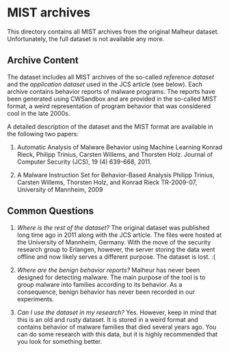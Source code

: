 # MIST archives

This directory contains all MIST archives from the original Malheur dataset. 
Unfortunately, the full dataset is not available any more.

## Archive Content 

The dataset includes all MIST archives of the so-called _reference dataset_
and the _application dataset_ used in the JCS article (see below).  Each
archive contains behavior reports of malware programs.  The reports have
been generated using CWSandbox and are provided in the so-called MIST
format, a weird representation of program behavior that was considered cool
in the late 2000s.


A detailed description of the dataset and the MIST format are available
in the following two papers: 

  1. Automatic Analysis of Malware Behavior using Machine Learning
     Konrad Rieck, Philipp Trinius, Carsten Willems, and Thorsten Holz.
     Journal of Computer Security (JCS), 19 (4) 639-668, 2011.

  2. A Malware Instruction Set for Behavior-Based Analysis
     Philipp Trinius, Carsten Willems, Thorsten Holz, and Konrad Rieck
     TR-2009-07, University of Mannheim, 2009

## Common Questions

  1. _Where is the rest of the dataset?_  The original dataset was published
     long time ago in 2011 along with the JCS article.  The files were
     hosted at the University of Mannheim, Germany.  With the move of the
     security research group to Erlangen, however, the server storing the
     data went offline and now likely serves a different purpose. The
     dataset is lost. :(

  2.  _Where are the benign behavior reports?_ Malheur has never been
     designed for detecting malware.  The main purpose of the tool is to
     group malware into families according to its behavior.  As a
     consequence, benign behavior has never been recorded in our
     experiments.

  3. _Can I use the dataset in my research?_ Yes.  However, keep in mind
     that this is an old and rusty dataset.  It is stored in a weird format
     and contains behavior of malware families that died several years ago.
     You can do some research with this data, but it is highly recommended
     that you look for something better. 

